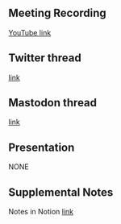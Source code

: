 ## Meeting Recording

[YouTube link](https://youtu.be/a9fXBPzP4f0)

## Twitter thread

[link](https://twitter.com/Orthogonal_Lab/status/1647421831593226241)

## Mastodon thread

[link](https://neuromatch.social/@OREL/110206058339456741)

## Presentation

NONE   

## Supplemental Notes

Notes in Notion [link](https://www.notion.so/jopro-org/SMN-2023-16-92fd296d9fa048a0bdfa46fd3eb64f0b?pvs=4)
